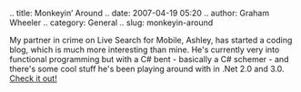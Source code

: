 .. title: Monkeyin’ Around
.. date: 2007-04-19 05:20
.. author: Graham Wheeler
.. category: General
.. slug: monkeyin-around

My partner in crime on Live Search for Mobile, Ashley, has started a
coding blog, which is much more interesting than mine. He's currently
very into functional programming but with a C\# bent - basically a C\#
schemer - and there's some cool stuff he's been playing around with in
.Net 2.0 and 3.0. [Check it out!](http://blogs.msdn.com/b/ashleyf/)
